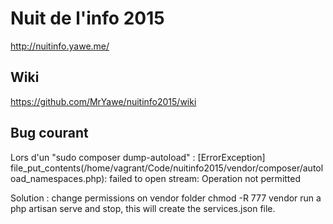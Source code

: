 # Nuit de l'info 2015
http://nuitinfo.yawe.me/

## Wiki
https://github.com/MrYawe/nuitinfo2015/wiki

## Bug courant
Lors d'un "sudo composer dump-autoload" :
[ErrorException]                                                                                      
  file_put_contents(/home/vagrant/Code/nuitinfo2015/vendor/composer/autoload_namespaces.php): 
  failed to open stream: Operation not permitted

Solution :
change permissions on vendor folder chmod -R 777 vendor
run a php artisan serve and stop, this will create the services.json file.

